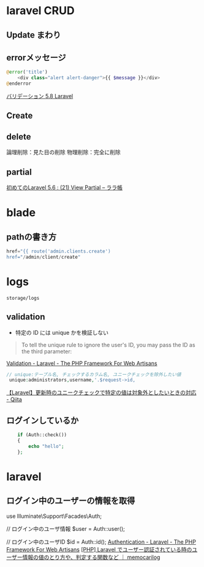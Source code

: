 # laravel CRUD

## Update まわり

## errorメッセージ
```php
@error('title')
    <div class="alert alert-danger">{{ $message }}</div>
@enderror
```
[バリデーション 5.8 Laravel](https://readouble.com/laravel/5.8/ja/validation.html)

## Create

## delete
論理削除：見た目の削除
物理削除：完全に削除


## partial
[初めてのLaravel 5.6 : (21) View Partial – ララ帳](https://laravel10.wordpress.com/2015/03/15/%E5%88%9D%E3%82%81%E3%81%A6%E3%81%AElaravel-5-20-view-partial/)

# blade
## pathの書き方
```php
href="{{ route('admin.clients.create')
href="/admin/client/create"
```

# logs
`storage/logs`

## validation
- 特定の ID には unique かを検証しない
>  To tell the unique rule to ignore the user's ID, you may pass the ID as the third parameter:

[Validation - Laravel - The PHP Framework For Web Artisans](https://laravel.com/docs/5.1/validation#rule-unique)
```php
// unique:テーブル名, チェックするカラム名, ユニークチェックを除外したい値
 unique:administrators,username,'.$request->id,
```
[【Laravel】更新時のユニークチェックで特定の値は対象外としたいときの対応 - Qiita](https://qiita.com/daiki_44/items/0445355e6f688f6385a9)

## ログインしているか
```php
    if (Auth::check())
    {
        echo "hello";
    };
```

# laravel
## ログイン中のユーザーの情報を取得
use Illuminate\Support\Facades\Auth;

// ログイン中のユーザ情報
$user = Auth::user();

// ログイン中のユーザID
$id = Auth::id();
 [Authentication - Laravel - The PHP Framework For Web Artisans](https://laravel.com/docs/5.8/authentication#retrieving-the-authenticated-user)
 [[PHP] Laravel でユーザー認証されている時のユーザー情報の値のとり方や、判定する関数など ｜ memocarilog](https://memocarilog.info/php-mysql/8749)
